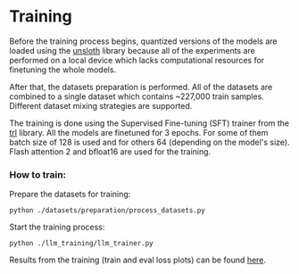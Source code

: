 # Training

Before the training process begins, quantized versions of the models are loaded using the [unsloth](https://github.com/unslothai/unsloth) library because all of the experiments are performed on a local device which lacks computational resources for finetuning the whole models.

After that, the datasets preparation is performed. All of the datasets are combined to a single dataset which contains ~227,000 train samples. Different dataset mixing strategies are supported.

The training is done using the Supervised Fine-tuning (SFT) trainer from the [trl](https://github.com/huggingface/trl) library. All the models are finetuned for 3 epochs. For some of them batch size of 128 is used and for others 64 (depending on the model's size). Flash attention 2 and bfloat16 are used for the training.

### How to train:

Prepare the datasets for training:

```
python ./datasets/preparation/process_datasets.py
```

Start the training process:

```
python ./llm_training/llm_trainer.py
```

Results from the training (train and eval loss plots) can be found [here](../results/README.md).

